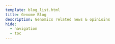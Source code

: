 ```yaml
---
template: blog_list.html
title: Genome Blog
description: Genomics related news & opinioins
hide:
  - navigation
  - toc
---
```

